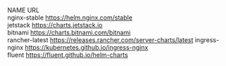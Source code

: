 NAME            URL                                              
nginx-stable    https://helm.nginx.com/stable                    
jetstack        https://charts.jetstack.io                       
bitnami         https://charts.bitnami.com/bitnami               
rancher-latest  https://releases.rancher.com/server-charts/latest
ingress-nginx   https://kubernetes.github.io/ingress-nginx       
fluent          https://fluent.github.io/helm-charts
